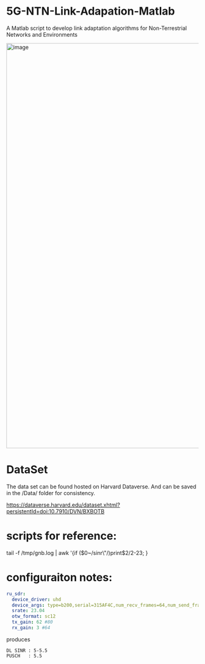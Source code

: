 # 5G-NTN-Link-Adapation-Matlab
A Matlab script to develop link adaptation algorithms for Non-Terrestrial Networks and Environments

<img width="1063" alt="image" src="https://github.com/macclab-stevens/5G-NTN-Link-Adapation-Matlab/assets/163568786/1c75d8b4-69f9-4443-84b2-68feda5b0a05">

# DataSet
The data set can be found hosted on Harvard Dataverse. And can be saved in the /Data/ folder for consistency.

https://dataverse.harvard.edu/dataset.xhtml?persistentId=doi:10.7910/DVN/BXBOTB


# scripts for reference:

tail -f /tmp/gnb.log | awk '{if ($0~/sinr\"/)print$2/2-23; }

# configuraiton notes:
```yml
ru_sdr:
  device_driver: uhd
  device_args: type=b200,serial=315AF4C,num_recv_frames=64,num_send_frames=64
  srate: 23.04
  otw_format: sc12
  tx_gain: 62 #80
  rx_gain: 3 #64
```
produces
```
DL SINR : 5-5.5
PUSCH   : 5.5
```
